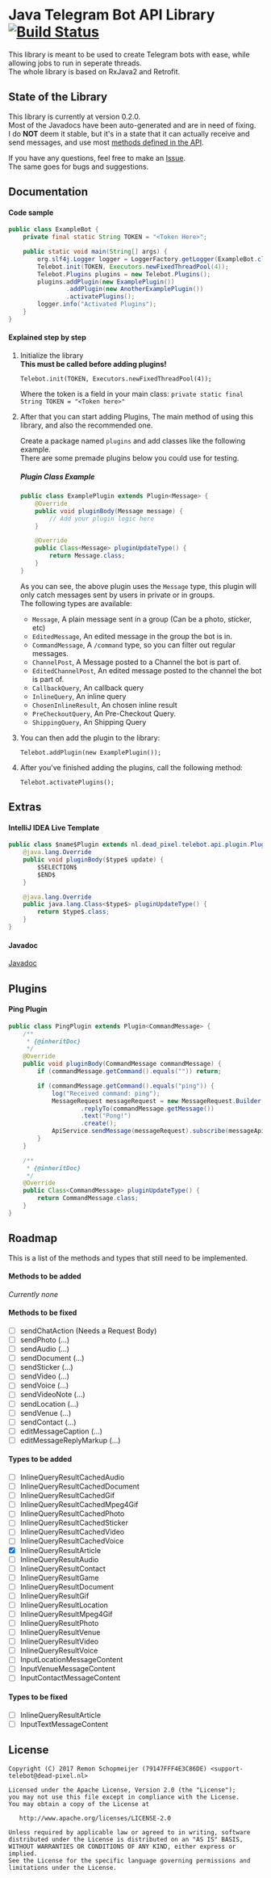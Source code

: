 Java Telegram Bot API Library [![Build Status](https://travis-ci.org/iSDP/Telebot.svg?branch=master)](https://travis-ci.org/iSDP/Telebot)
=======
This library is meant to be used to create Telegram bots with ease, while allowing jobs to run in seperate threads.  
The whole library is based on RxJava2 and Retrofit.

## State of the Library
This library is currently at version 0.2.0.  
Most of the Javadocs have been auto-generated and are in need of fixing.  
I do **NOT** deem it stable, but it's in a state that it can actually receive and send messages, and use most [methods defined in the API](https://github.com/iSDP/Telebot/blob/master/src/main/java/nl/dead_pixel/telebot/api/retrofit/TelegramBotApiService.java).

If you have any questions, feel free to make an [Issue](https://github.com/iSDP/Telebot/issues/new).  
The same goes for bugs and suggestions.

## Documentation
#### Code sample
```java
public class ExampleBot {
    private final static String TOKEN = "<Token Here>";

    public static void main(String[] args) {
        org.slf4j.Logger logger = LoggerFactory.getLogger(ExampleBot.class.getSimpleName());
        Telebot.init(TOKEN, Executors.newFixedThreadPool(4));
        Telebot.Plugins plugins = new Telebot.Plugins();
        plugins.addPlugin(new ExamplePlugin())
                .addPlugin(new AnotherExamplePlugin())
                .activatePlugins();
        logger.info("Activated Plugins");
    }
}
```
#### Explained step by step
1. Initialize the library  
    **This must be called before adding plugins!**  
    ```
    Telebot.init(TOKEN, Executors.newFixedThreadPool(4));
    ```

    Where the token is a field in your main class:
    `private static final String TOKEN = "<Token here>"` 

2. After that you can start adding Plugins, The main method of using this library, and also the recommended one.

    Create a package named `plugins` and add classes like the following example.  
    There are some premade plugins below you could use for testing.
    
    ##### Plugin Class Example
    ```java
    public class ExamplePlugin extends Plugin<Message> {
        @Override
        public void pluginBody(Message message) {
            // Add your plugin logic here
        }
    
        @Override
        public Class<Message> pluginUpdateType() {
            return Message.class;
        }
    }
    ```
    
    As you can see, the above plugin uses the `Message` type, this plugin will only catch messages sent by users in private or in groups.  
    The following types are available:
    - `Message`, A plain message sent in a group (Can be a photo, sticker, etc)
    - `EditedMessage`, An edited message in the group the bot is in.
    - `CommandMessage`, A `/command` type, so you can filter out regular messages.
    - `ChannelPost`, A Message posted to a Channel the bot is part of.
    - `EditedChannelPost`, An edited message posted to the channel the bot is part of.
    - `CallbackQuery`, An callback query
    - `InlineQuery`, An inline query
    - `ChosenInlineResult`, An chosen inline result
    - `PreCheckoutQuery`, An Pre-Checkout Query.
    - `ShippingQuery`, An Shipping Query

3. You can then add the plugin to the library:
    ```
    Telebot.addPlugin(new ExamplePlugin());
    ```

4. After you've finished adding the plugins, call the following method:
    ```
    Telebot.activatePlugins();
    ```

## Extras
#### IntelliJ IDEA Live Template
```java
public class $name$Plugin extends nl.dead_pixel.telebot.api.plugin.Plugin<$type$> {
    @java.lang.Override
    public void pluginBody($type$ update) {
        $SELECTION$
        $END$
    }

    @java.lang.Override
    public java.lang.Class<$type$> pluginUpdateType() {
        return $type$.class;
    }
}
```
#### Javadoc
[Javadoc](https://isdp.github.io/Telebot/)

## Plugins
#### Ping Plugin
```java
public class PingPlugin extends Plugin<CommandMessage> {
    /**
     * {@inheritDoc}
     */
    @Override
    public void pluginBody(CommandMessage commandMessage) {
        if (commandMessage.getCommand().equals("")) return;

        if (commandMessage.getCommand().equals("ping")) {
            log("Received command: ping");
            MessageRequest messageRequest = new MessageRequest.Builder(commandMessage.getChatId())
                    .replyTo(commandMessage.getMessage())
                    .text("Pong!")
                    .create();
            ApiService.sendMessage(messageRequest).subscribe(messageApiResponse -> log("Pong sent? " + messageApiResponse.getOk()), Throwable::printStackTrace);
        }
    }

    /**
     * {@inheritDoc}
     */
    @Override
    public Class<CommandMessage> pluginUpdateType() {
        return CommandMessage.class;
    }
}
```

## Roadmap
This is a list of the methods and types that still need to be implemented.

#### Methods to be added
*Currently none*

#### Methods to be fixed
- [ ] sendChatAction (Needs a Request Body)
- [ ] sendPhoto (...)
- [ ] sendAudio (...)
- [ ] sendDocument (...)
- [ ] sendSticker (...)
- [ ] sendVideo (...)
- [ ] sendVoice (...)
- [ ] sendVideoNote (...)
- [ ] sendLocation (...)
- [ ] sendVenue (...)
- [ ] sendContact (...)
- [ ] editMessageCaption (...)
- [ ] editMessageReplyMarkup (...)

#### Types to be added
- [ ] InlineQueryResultCachedAudio
- [ ] InlineQueryResultCachedDocument
- [ ] InlineQueryResultCachedGif
- [ ] InlineQueryResultCachedMpeg4Gif
- [ ] InlineQueryResultCachedPhoto
- [ ] InlineQueryResultCachedSticker
- [ ] InlineQueryResultCachedVideo
- [ ] InlineQueryResultCachedVoice
- [x] InlineQueryResultArticle
- [ ] InlineQueryResultAudio
- [ ] InlineQueryResultContact
- [ ] InlineQueryResultGame
- [ ] InlineQueryResultDocument
- [ ] InlineQueryResultGif
- [ ] InlineQueryResultLocation
- [ ] InlineQueryResultMpeg4Gif
- [ ] InlineQueryResultPhoto
- [ ] InlineQueryResultVenue
- [ ] InlineQueryResultVideo
- [ ] InlineQueryResultVoice
- [ ] InputLocationMessageContent
- [ ] InputVenueMessageContent
- [ ] InputContactMessageContent

#### Types to be fixed
- [ ] InlineQueryResultArticle
- [ ] InputTextMessageContent

## License
    Copyright (C) 2017 Remon Schopmeijer (79147FFF4E3C86DE) <support-telebot@dead-pixel.nl>
    
    Licensed under the Apache License, Version 2.0 (the "License");
    you may not use this file except in compliance with the License.
    You may obtain a copy of the License at
    
       http://www.apache.org/licenses/LICENSE-2.0
    
    Unless required by applicable law or agreed to in writing, software
    distributed under the License is distributed on an "AS IS" BASIS,
    WITHOUT WARRANTIES OR CONDITIONS OF ANY KIND, either express or implied.
    See the License for the specific language governing permissions and
    limitations under the License.
